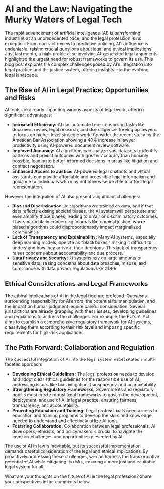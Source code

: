 # AI and the Law: Navigating the Murky Waters of Legal Tech

The rapid advancement of artificial intelligence (AI) is transforming industries at an unprecedented pace, and the legal profession is no exception.  From contract review to predictive policing, AI's influence is undeniable, raising crucial questions about legal and ethical implications.  Just last month, a high-profile case involving AI-generated legal arguments highlighted the urgent need for robust frameworks to govern its use.  This blog post explores the complex challenges posed by AI's integration into legal practice and the justice system, offering insights into the evolving legal landscape.

## The Rise of AI in Legal Practice: Opportunities and Risks

AI tools are already impacting various aspects of legal work, offering significant advantages:

* **Increased Efficiency:** AI can automate time-consuming tasks like document review, legal research, and due diligence, freeing up lawyers to focus on higher-level strategic work.  Consider the recent study by the American Bar Association showing a 40% increase in lawyer productivity using AI-powered document review software.
* **Improved Accuracy:** AI algorithms can analyze vast datasets to identify patterns and predict outcomes with greater accuracy than humanly possible, leading to better-informed decisions in areas like litigation and contract negotiation.
* **Enhanced Access to Justice:** AI-powered legal chatbots and virtual assistants can provide affordable and accessible legal information and guidance to individuals who may not otherwise be able to afford legal representation.

However, the integration of AI also presents significant challenges:

* **Bias and Discrimination:** AI algorithms are trained on data, and if that data reflects existing societal biases, the AI system will perpetuate and even amplify those biases, leading to unfair or discriminatory outcomes.  This is particularly concerning in areas like criminal justice, where biased algorithms could disproportionately impact marginalized communities.
* **Lack of Transparency and Explainability:**  Many AI systems, especially deep learning models, operate as "black boxes," making it difficult to understand how they arrive at their decisions. This lack of transparency raises concerns about accountability and due process.
* **Data Privacy and Security:** AI systems rely on large amounts of sensitive data, raising concerns about data breaches, misuse, and compliance with data privacy regulations like GDPR.

## Ethical Considerations and Legal Frameworks

The ethical implications of AI in the legal field are profound.  Questions surrounding responsibility for AI errors, the potential for manipulation, and the impact on human judgment require careful consideration.  Several jurisdictions are already grappling with these issues, developing guidelines and regulations to address the challenges.  For example, the EU's AI Act aims to establish a comprehensive regulatory framework for AI systems, classifying them according to their risk level and imposing specific requirements for high-risk applications.

## The Path Forward: Collaboration and Regulation

The successful integration of AI into the legal system necessitates a multi-faceted approach:

* **Developing Ethical Guidelines:**  The legal profession needs to develop and adopt clear ethical guidelines for the responsible use of AI, addressing issues like bias mitigation, transparency, and accountability.
* **Strengthening Regulatory Frameworks:**  Governments and regulatory bodies must create robust legal frameworks to govern the development, deployment, and use of AI in legal practice, ensuring fairness, transparency, and accountability.
* **Promoting Education and Training:**  Legal professionals need access to education and training programs to develop the skills and knowledge needed to understand and effectively utilize AI tools.
* **Fostering Collaboration:**  Collaboration between legal professionals, AI developers, ethicists, and policymakers is crucial to navigate the complex challenges and opportunities presented by AI.


The use of AI in law is inevitable, but its successful implementation demands careful consideration of the legal and ethical implications.  By proactively addressing these challenges, we can harness the transformative potential of AI while mitigating its risks, ensuring a more just and equitable legal system for all.

What are your thoughts on the future of AI in the legal profession?  Share your perspectives in the comments below.
